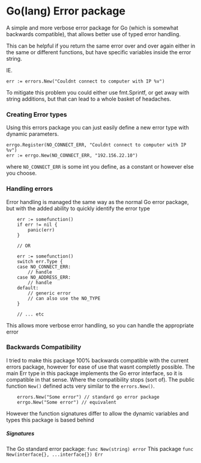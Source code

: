 Go(lang) Error package
======================

A simple and more verbose error package for Go (which is somewhat backwards compatible), that allows better use of typed error handling.

This can be helpful if you return the same error over and over again either in the same or different functions, but have specific variables inside the error string.

IE.
```
err := errors.New("Couldnt connect to computer with IP %v")
```

To mitigate this problem you could either use fmt.Sprintf, or get away with string additions, but that can lead to a whole basket of headaches.


### Creating Error types
Using this errors package you can just easily define a new error type with dynamic parameters.

```
errgo.Register(NO_CONNECT_ERR, "Couldnt connect to computer with IP %v")
err := errgo.New(NO_CONNECT_ERR, "192.156.22.10")
```
where `NO_CONNECT_ERR` is some int you define, as a constant or however else you choose.

### Handling errors
Error handling is managed the same way as the normal Go error package, but with the added ability to quickly identify the error type

```
	err := somefunction()
	if err != nil {
		panic(err)
	}

	// OR

	err := somefunction()
	switch err.Type {
	case NO_CONNECT_ERR:
		// handle
	case NO_ADDRESS_ERR:
		// handle
	default:
		// generic error
		// can also use the NO_TYPE
	}

	// ... etc
```

This allows more verbose error handling, so you can handle the appropriate error

### Backwards Compatibility

I tried to make this package 100% backwards compatible with the current errors package, however for ease of use that wasnt completly possible. The main Err type in this package implements the Go error interface, so it is compatible in that sense. Where the compatibility stops (sort of). The public function `New()` defined acts very similar to the `errors.New()`.

```
	errors.New("Some error") // standard go error package
	errgo.New("Some error") // equivalent 
```

However the function signatures differ to allow the dynamic variables and types this package is based behind

##### Signatures
The Go standard error package:
	`func New(string) error`
This package
	`func New(interface{}, ...interface{}) Err`